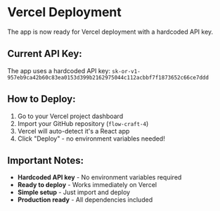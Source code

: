 # Vercel Deployment

The app is now ready for Vercel deployment with a hardcoded API key.

## Current API Key:

The app uses a hardcoded API key: `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`

## How to Deploy:

1. Go to your Vercel project dashboard
2. Import your GitHub repository (`flow-craft-4`)
3. Vercel will auto-detect it's a React app
4. Click "Deploy" - no environment variables needed!

## Important Notes:

- **Hardcoded API key** - No environment variables required
- **Ready to deploy** - Works immediately on Vercel
- **Simple setup** - Just import and deploy
- **Production ready** - All dependencies included

